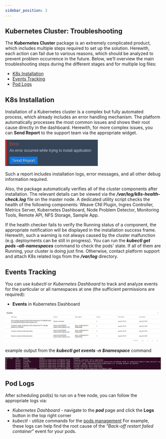 ```yaml
---
sidebar_position: 3
---
```


## Kubernetes Cluster: Troubleshooting

The **Kubernetes Cluster** package is an extremely complicated product, which includes multiple steps required to set up the solution. Herewith, each action can fail due to various reasons, which should be analyzed to prevent problem occurrence in the future. Below, we’ll overview the main troubleshooting steps during the different stages and for multiple log files:

- [K8s Installation](https://cloudmydc.com/)
- [Events Tracking](https://cloudmydc.com/)
- [Pod Logs](https://cloudmydc.com/)

## K8s Installation

Installation of a Kubernetes cluster is a complex but fully automated process, which already includes an error handling mechanism. The platform automatically processes the most common issues and shows their root cause directly in the dashboard. Herewith, for more complex issues, you can **Send Report** to the support team via the appropriate widget.

<div style={{
    display:'flex',
    justifyContent: 'center',
    margin: '0 0 1rem 0'
}}>

![Locale Dropdown](./img/ClusterTroubleshooting/01-kubernetes-cluster-installation-error.png)

</div>

Such a report includes installation logs, error messages, and all other debug information required.

Also, the package automatically verifies all of the cluster components after installation. The relevant details can be viewed via the **_/var/log/k8s-health-check.log_** file on the master node. A dedicated utility script checks the health of the following components: Weave CNI Plugin, Ingres Controller, Metrics Server, Kubernetes Dashboard, Node Problem Detector, Monitoring Tools, Remote API, NFS Storage, Sample App.

If the health checker fails to verify the Running status of a component, the appropriate notification will be displayed in the installation success frame. Herewith, such a warning is not always caused by the cluster malfunction (e.g. deployments can be still in progress). You can run the **_kubectl get pods –all-namespaces_** command to check the pods' state. If all of them are Running, your cluster is doing just fine. Otherwise, contact platform support and attach K8s related logs from the **_/var/log_** directory.

## Events Tracking

You can use _kubectl_ or _Kubernetes Dashboard_ to track and analyze events for the particular or all namespaces at one (the sufficient permissions are required):

- **Events** in Kubernetes Dashboard

<div style={{
    display:'flex',
    justifyContent: 'center',
    margin: '0 0 1rem 0'
}}>

![Locale Dropdown](./img/ClusterTroubleshooting/02-kubernetes-dashboard-events.png)

</div>

example output from the **_kubectl get events -n $namespace_** command

<div style={{
    display:'flex',
    justifyContent: 'center',
    margin: '0 0 1rem 0'
}}>

![Locale Dropdown](./img/ClusterTroubleshooting/03--kubectl-get-events.png)

</div>

## Pod Logs

After scheduling pod(s) to run on a free node, you can follow the appropriate logs via:

- _Kubernetes Dashboard_ - navigate to the **_pod_** page and click the **Logs** button in the top right corner
- _kubectl_ - utilize commands for the [pods management](https://cloudmydc.com/)
  For example, these logs can help find the root cause of the “_Back-off restart failed container_” event for your pods.
